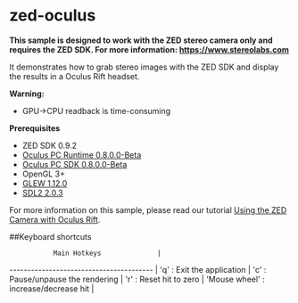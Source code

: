 # zed-oculus

**This sample is designed to work with the ZED stereo camera only and requires the ZED SDK. For more information: https://www.stereolabs.com**

It demonstrates how to grab stereo images with the ZED SDK and display the results in a Oculus Rift headset.

**Warning:**
 - GPU->CPU readback is time-consuming

**Prerequisites**
 - ZED SDK 0.9.2
 - [Oculus PC Runtime 0.8.0.0-Beta](https://developer.oculus.com/downloads/pc/0.8.0.0-beta/Oculus_Runtime_for_Windows)
 - [Oculus PC SDK 0.8.0.0-Beta](https://developer.oculus.com/downloads/pc/0.8.0.0-beta/Oculus_SDK_for_Windows)
 - OpenGL 3+
 - [GLEW 1.12.0](http://glew.sourceforge.net)
 - [SDL2 2.0.3](http://libsdl.org/download-2.0.php)
 
For more information on this sample, please read our tutorial [Using the ZED Camera with Oculus Rift](https://www.stereolabs.com/blog/index.php/2015/11/17/516/).

##Keyboard shortcuts
 
               Main Hotkeys              |
---------------------------------------- |
 'q'   : Exit the application            |
 'c'   : Pause/unpause the rendering     |
 'r'   : Reset hit to zero               |
 'Mouse wheel'   : increase/decrease hit |
